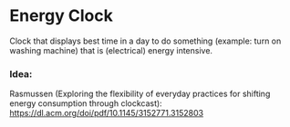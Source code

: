 # Energy Clock

Clock that displays best time in a day to do something (example: turn on washing machine) that is (electrical) energy intensive.



### Idea:
Rasmussen (Exploring the flexibility of everyday practices for shifting energy consumption through clockcast): https://dl.acm.org/doi/pdf/10.1145/3152771.3152803